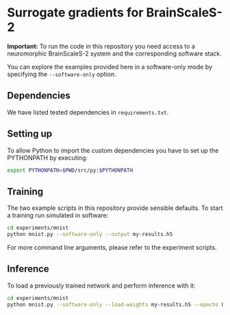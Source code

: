 # Surrogate gradients for BrainScaleS-2

**Important:** To run the code in this repository you need access to a neuromorphic BrainScaleS-2 system and the corresponding software stack.

You can explore the examples provided here in a software-only mode by specifying the `--software-only` option.

## Dependencies

We have listed tested dependencies in `requirements.txt`.


## Setting up

To allow Python to import the custom dependencies you have to set up the PYTHONPATH by executing:

```Bash
export PYTHONPATH=$PWD/src/py:$PYTHONPATH
```


## Training

The two example scripts in this repository provide sensible defaults.
To start a training run simulated in software:

```Bash
cd experiments/mnist
python mnist.py --software-only --output my-results.h5
```

For more command line arguments, please refer to the experiment scripts.


## Inference

To load a previously trained network and perform inference with it:

```Bash
cd experiments/mnist
python mnist.py --software-only --load-weights my-results.h5 --epochs 0
```

